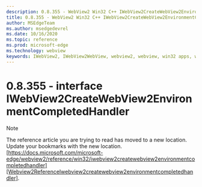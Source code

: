 ```yaml
---
description: 0.8.355 - WebView2 Win32 C++ IWebView2CreateWebView2EnvironmentCompletedHandler
title: 0.8.355 - WebView2 Win32 C++ IWebView2CreateWebView2EnvironmentCompletedHandler
author: MSEdgeTeam
ms.author: msedgedevrel
ms.date: 10/16/2020
ms.topic: reference
ms.prod: microsoft-edge
ms.technology: webview
keywords: IWebView2, IWebView2WebView, webview2, webview, win32 apps, win32, edge
---
```


# 0.8.355 - interface IWebView2CreateWebView2EnvironmentCompletedHandler 

> [!NOTE]
> The reference article you are trying to read has moved to a new location.  
> Update your bookmarks with the new location.  
> [https://docs.microsoft.com/microsoft-edge/webview2/reference/win32/iwebview2createwebview2environmentcompletedhandler][Webview2ReferenceIwebview2createwebview2environmentcompletedhandler].  

[Webview2ReferenceIwebview2createwebview2environmentcompletedhandler]: /microsoft-edge/webview2/reference/win32/iwebview2createwebview2environmentcompletedhandler "interface IWebView2CreateWebView2EnvironmentCompletedHandler | Microsoft Docs"
